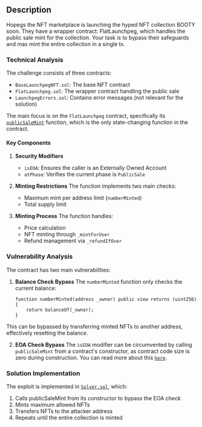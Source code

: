 ## Description
Hopegs the NFT marketplace is launching the hyped NFT collection BOOTY soon.
They have a wrapper contract: FlatLaunchpeg, which handles the public sale mint for the collection.
Your task is to bypass their safeguards and max mint the entire collection in a single tx.

### Technical Analysis
The challenge consists of three contracts:
- `BaseLaunchpegNFT.sol`: The base NFT contract
- `FlatLaunchpeg.sol`: The wrapper contract handling the public sale
- `LaunchpegErrors.sol`: Contains error messages (not relevant for the solution)

The main focus is on the `FlatLaunchpeg` contract, specifically its [`publicSaleMint`](https://github.com/0xToshii/mr-steal-yo-crypto-ctf/blob/a240f40ba7818f6e993411e6a5e5ab3d27df2a27/contracts/jpeg-sniper/FlatLaunchpeg.sol#L34) function, which is the only state-changing function in the contract.
#### Key Components

1. **Security Modifiers**
   - `isEOA`: Ensures the caller is an Externally Owned Account
   - `atPhase`: Verifies the current phase is `PublicSale`

2. **Minting Restrictions**
   The function implements two main checks:
   - Maximum mint per address limit (`numberMinted`)
   - Total supply limit

3. **Minting Process**
   The function handles:
   - Price calculation
   - NFT minting through `_mintForUser`
   - Refund management via `_refundIfOver`
  
### Vulnerability Analysis
The contract has two main vulnerabilities:

1. **Balance Check Bypass**
   The `numberMinted` function only checks the current balance:
   ```solidity
   function numberMinted(address _owner) public view returns (uint256) {
       return balanceOf(_owner);
   }
   ```
This can be bypassed by transferring minted NFTs to another address, effectively resetting the balance.

2. **EOA Check Bypass**
   The `isEOA` modifier can be circumvented by calling `publicSaleMint` from a contract's constructor, as contract code size is zero during construction. You can read more about this [`here`](https://www.rareskills.io/post/solidity-code-length).

### Solution Implementation
The exploit is implemented in [`Solver.sol`](./Solver.sol), which:

1. Calls publicSaleMint from its constructor to bypass the EOA check
2. Mints maximum allowed NFTs
3. Transfers NFTs to the attacker address
4. Repeats until the entire collection is minted
